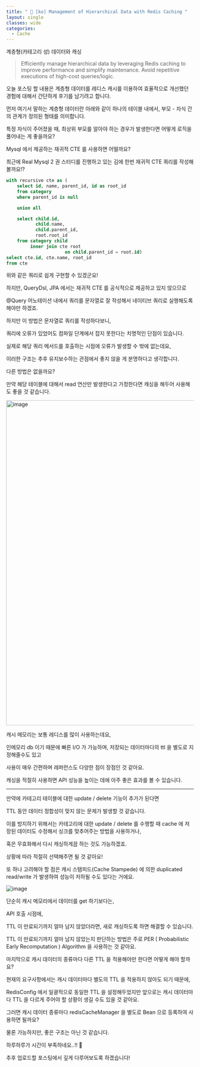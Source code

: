 ```yaml
---
title: " 🌲 [ko] Management of Hierarchical Data with Redis Caching "
layout: single
classes: wide
categories:
  - Cache
---
```


계층형(카테고리 성) 데이터와 캐싱

> Efficiently manage hierarchical data by leveraging Redis caching to improve performance and simplify maintenance.
Avoid repetitive executions of high-cost queries/logic.


오늘 포스팅 할 내용은 계층형 데이터를 레디스 캐시를 이용하여 효율적으로 개선했던 경험에 대해서 간단하게 후기를 남기려고 합니다.

먼저 여기서 말하는 계층형 데이터란 아래와 같이 하나의 테이블 내에서, 부모 - 자식 간의 관계가 정의된 형태를 의미합니다.

특정 자식이 주어졌을 때, 최상위 부모를 알아야 하는 경우가 발생한다면 어떻게 로직을 풀어내는 게 좋을까요?

Mysql 에서 제공하는 재귀적 CTE 를 사용하면 어떨까요?

최근에 Real Mysql 2 권 스터디를 진행하고 있는 김에 한번 재귀적 CTE 쿼리를 작성해볼까요!?

```sql
with recursive cte as (
    select id, name, parent_id, id as root_id
    from category
    where parent_id is null

    union all

    select child.id,
           child.name,
           child.parent_id,
           root.root_id
    from category child
         inner join cte root
                      on child.parent_id = root.id)
select cte.id, cte.name, root_id
from cte
```

위와 같은 쿼리로 쉽게 구현할 수 있겠군요!

하지만, QueryDsl, JPA 에서는 재귀적 CTE 를 공식적으로 제공하고 있지 않으므로

@Query 어노테이션 내에서 쿼리를 문자열로 잘 작성해서 네이티브 쿼리로 실행해도록 해야만 하겠죠.

하지만 이 방법은 문자열로 쿼리를 작성하다보니,

쿼리에 오류가 있었어도 컴파일 단계에서 잡지 못한다는 치명적인 단점이 있습니다.

실제로 해당 쿼리 메서드를 호출하는 시점에 오류가 발생할 수 밖에 없는데요,

이러한 구조는 추후 유지보수하는 관점에서 좋지 않을 게 분명하다고 생각합니다.

다른 방법은 없을까요?

만약 해당 테이블에 대해서 read 연산만 발생한다고 가정한다면 캐싱을 해두어 사용해도 좋을 것 같습니다.

<img width="871" alt="image" src="https://github.com/versatile0010/versatile0010.github.io/assets/96612168/9663a822-695f-4d14-9a6d-5392b120c4db">

캐시 메모리는 보통 레디스를 많이 사용하는데요,

인메모리 db 이기 때문에 빠른 I/O 가 가능하며, 저장되는 데이터마다의 ttl 을 별도로 지정해줄수도 있고

사용이 매우 간편하며 레퍼런스도 다양한 점이 장점인 것 같아요.

캐싱을 적절히 사용하면 API 성능을 높이는 데에 아주 좋은 효과를 볼 수 있습니다.

---

만약에 카테고리 테이블에 대한 update / delete 기능이 추가가 된다면

TTL 동안 데이터 정합성이 맞지 않는 문제가 발생할 것 같습니다.

이를 방지하기 위해서는 카테고리에 대한 update / delete 를 수행할 때 cache 에 저장된 데이터도 수정해서 싱크를 맞추어주는 방법을 사용하거나,

혹은 무효화해서 다시 캐싱하게끔 하는 것도 가능하겠죠.

상황에 따라 적절히 선택해주면 될 것 같아요!

또 하나 고려해야 할 점은 캐시 스탬피드(Cache Stampede) 에 의한 duplicated read/write 가 발생하여 성능이 저하될 수도 있다는 거에요.

![image](https://github.com/versatile0010/versatile0010.github.io/assets/96612168/99a66649-5d96-4235-80cc-33f6385deddc)

단순히 캐시 메모리에서 데이터를 get 하기보다는, 

API 호출 시점에, 

TTL 이 만료되기까지 얼마 남지 않았더라면, 새로 캐싱하도록 하면 해결할 수 있습니다. 

TTL 이 만료되기까지 얼마 남지 않았는지 판단하는 방법은 주로 PER ( Probabilistic Early Recomputation ) Algorithm 을 사용하는 것 같아요.

마지막으로 캐시 데이터의 종류마다 다른 TTL 을 적용해야만 한다면 어떻게 해야 할까요?

현재의 요구사항에서는 캐시 데이터마다 별도의 TTL 을 적용하지 않아도 되기 때문에,

RedisConfig 에서 일괄적으로 동일한 TTL 을 설정해두었지만 앞으로는 캐시 데이터마다 TTL 을 다르게 주어야 할 상황이 생길 수도 있을 것 같아요.

그러면 캐시 데이터 종류마다 redisCacheManager 을 별도로 Bean 으로 등록하여 사용하면 될까요?

물론 가능하지만, 좋은 구조는 아닌 것 같습니다.

하루하루가 시간이 부족하네요..!! 🥲

추후 업로드할 포스팅에서 깊게 다루어보도록 하겠습니다!
